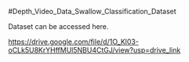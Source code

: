 #Depth_Video_Data_Swallow_Classification_Dataset

Dataset can be accessed here.

https://drive.google.com/file/d/1O_Kl03-oCLk5U8KrYHffMUl5NBU4CtGJ/view?usp=drive_link
